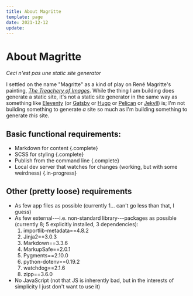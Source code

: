```yaml
---
title: About Magritte
template: page
date: 2021-12-12
update:
---
```


# About Magritte

<i>Ceci n'est pas une static site generator</i>

I settled on the name "Magritte" as a kind of play on René Magritte's painting, [_The Treachery of Images_](https://en.wikipedia.org/wiki/The_Treachery_of_Images). While the thing I am building does generate a static site, it's not a static site generator in the same way as something like [Eleventy](https://www.11ty.dev) (or [Gatsby](https://www.gatsbyjs.com) or [Hugo](https://gohugo.io) or [Pelican](https://blog.getpelican.com) or [Jekyll](https://jekyllrb.com)) is; I'm not building something to generate _a_ site so much as I'm building something to generate _this_ site.

## Basic functional requirements:

* Markdown for content
{.complete}
* SCSS for styling
{.complete}
* Publish from the command line
{.complete}
* Local dev server that watches for changes (working, but with some weirdness)
{.in-progress}

## Other (pretty loose) requirements

* As few app files as possible (currently 1... can't go less than that, I guess)
* As few external---i.e. non-standard library---packages as possible (currently 8; 5 explicitly installed, 3 dependencies):
    1. importlib-metadata==4.8.2
    2. Jinja2==3.0.3
    3. Markdown==3.3.6
    4. MarkupSafe==2.0.1
    5. Pygments==2.10.0
    6. python-dotenv==0.19.2
    7. watchdog==2.1.6
    8. zipp==3.6.0
* No JavaScript (not that JS is inherently bad, but in the interests of simplicity I just don't want to use it)
